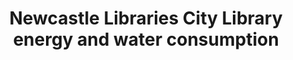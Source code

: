 ---
schema: default
title: Newcastle Libraries City Library energy and water consumption
organization: Newcastle City Council
notes: >-
  Energy consumption at City Library. Gas and electricity: Units are in
  Kilowatt-hours (kWh). Water: Units are in Cubic Metres.
resources:
  - name: City Library Electricity Consumption 2011 Onwards
    url: >-
      https://raw.githubusercontent.com/ToonLibraries/library-open-data/master/city-library-energy-consumption/2011-onwards-city-elec-consumption.csv
    format: csv
  - name: City Library Gas Consumption 2011 Onwards
    url: >-
      https://raw.githubusercontent.com/ToonLibraries/library-open-data/master/city-library-energy-consumption/2011-onwards-city-gas-consumption.csv
    format: csv
  - name: City Library Water Consumption 2011 Onwards
    url: >-
      https://raw.githubusercontent.com/ToonLibraries/library-open-data/master/city-library-energy-consumption/2011-onwards-city-water-consumption.csv
    format: csv
license: 'https://creativecommons.org/publicdomain/zero/1.0/'
category:
  - Locations
maintainer: Newcastle Libraries
maintainer_email: ' information@newcastle.gov.uk'
---